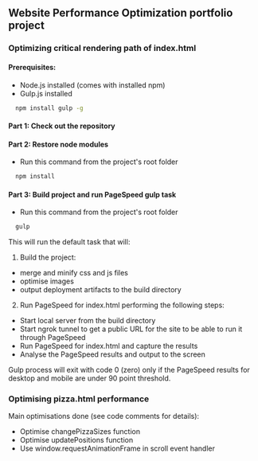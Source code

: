 ## Website Performance Optimization portfolio project

###  Optimizing critical rendering path of index.html 

#### Prerequisites:

* Node.js installed (comes with installed npm)
* Gulp.js installed 

```bash
  npm install gulp -g
 ```

#### Part 1: Check out the repository

#### Part 2: Restore node modules

* Run this command from the project's root folder

```bash
  npm install
 ```
 
#### Part 3: Build project and run PageSpeed gulp task

* Run this command from the project's root folder

```bash
  gulp
 ```
 
This will run the default task that will:

1. Build the project:
  * merge and minify css and js files
  * optimise images
  * output deployment artifacts to the build directory
2. Run PageSpeed for index.html performing the following steps:
  * Start local server from the build directory
  * Start ngrok tunnel to get a public URL for the site to be able to run it through PageSpeed
  * Run PageSpeed for index.html and capture the results
  * Analyse the PageSpeed results and output to the screen

Gulp process will exit with code 0 (zero) only if the PageSpeed results for desktop and mobile are under 90 point threshold.



### Optimising pizza.html performance

Main optimisations done (see code comments for details):

* Optimise changePizzaSizes function
* Optimise updatePositions function
* Use window.requestAnimationFrame in scroll event handler

